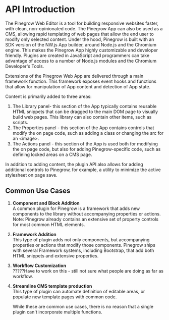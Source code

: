 # API Introduction
The Pinegrow Web Editor is a tool for building responsive websites faster, with clean, non-opinionated code. The Pinegrow App can also be used as a CMS, allowing rapid templating of web pages that allow the end user to modify only selected content. Under the hood, Pinegrow is built with an SDK version of the NW.js App builder, around Node.js and the Chromium engine. This makes the Pinegrow App highly customizable and developer friendly. Plugins are created in JavaScript and programmers can take advantage of access to a number of Node.js modules and the Chromium Developer's Tools.

Extensions of the Pinegrow Web App are delivered through a main framework function. This framework exposes event hooks and functions that allow for manipulation of App content and detection of App state.  

Content is primarily added to three areas:  

1) The Library panel- this section of the App typically contains reusable HTML snippets that can be dragged to the main DOM page to visually build web pages. This library can also contain other items, such as scripts.  
2) The Properties panel - this section of the App contains controls that modify the on page code, such as adding a class or changing the src for an \<image>.  
3) The Actions panel - this section of the App is used both for modifying the on page code, but also for adding Pinegrow-specific code, such as defining locked areas on a CMS page.

In addition to adding content, the plugin API also allows for adding additional controls to Pinegrow, for example, a utility to minimize the active stylesheet on page save.

## Common Use Cases
1) **Component and Block Addition**  
   A common plugin for Pinegrow is a framework that adds new components to the library without accompanying properties or actions. Note: Pinegrow already contains an extensive set of property controls for most common HTML elements.
2) **Framework Addition**  
   This type of plugin adds not only components, but accompanying properties or actions that modify those components. Pinegrow ships with several Framework systems, including Bootstrap, that add both HTML snippets and extensive properties.
3) **Workflow Customization**  
   ?????Have to work on this - still not sure what people are doing as far as workflow.
4) **Streamline CMS template production**  
   This type of plugin can automate definition of editable areas, or populate new template pages with common code.

   While these are common use cases, there is no reason that a single plugin can't incorporate multiple functions.
